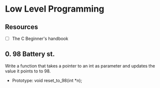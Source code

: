 # Low Level Programming

## Resources

-[ ] The C Beginner's handbook

## 0. 98 Battery st.
Write a function that takes a pointer to an int as parameter and updates the value it points to to 98.

- Prototype: void reset_to_98(int *n);


 
